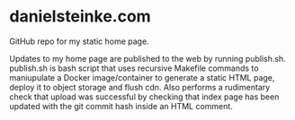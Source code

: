 # danielsteinke.com
 GitHub repo for my static home page.

 Updates to my home page are published to the web by running publish.sh. publish.sh is bash script that uses recursive Makefile commands to maniupulate a Docker image/container to generate a static HTML page, deploy it to object storage and flush cdn. Also performs a rudimentary check that upload was successful by checking that index page has been updated with the git commit hash inside an HTML comment.
